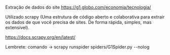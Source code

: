 Extração de dados do site https://g1.globo.com/economia/tecnologia/

Utilizado scrapy (Uma estrutura de código aberto e colaborativa para extrair os dados de que você precisa de sites.
De forma rápida, simples, mas extensível).

https://docs.scrapy.org/en/latest/

Lembrete: comando -> scrapy runspider spiders/G1Spider.py --nolog
